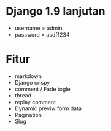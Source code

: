 # Django 1.9 lanjutan

- username = admin
- password = asdf1234

# Fitur
- markdown
- Django crispy
- comment / Fade togle 
- thread
- replay comment
- Dynamic previw form data
- Pagination
- Slug

